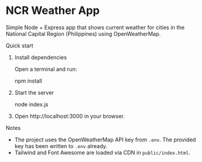 # NCR Weather App

Simple Node + Express app that shows current weather for cities in the National Capital Region (Philippines) using OpenWeatherMap.

Quick start

1. Install dependencies

   Open a terminal and run:

   npm install

2. Start the server

   node index.js

3. Open http://localhost:3000 in your browser.

Notes
- The project uses the OpenWeatherMap API key from `.env`. The provided key has been written to `.env` already.
- Tailwind and Font Awesome are loaded via CDN in `public/index.html`.
